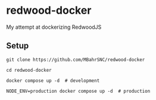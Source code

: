 # redwood-docker

My attempt at dockerizing RedwoodJS

## Setup

```shell
git clone https://github.com/MBahrSNC/redwood-docker
```

```shell
cd redwood-docker
```

```shell
docker compose up -d  # development
```

```shell
NODE_ENV=production docker compose up -d  # production
```
